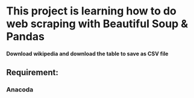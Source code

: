 # This project is learning how to do web scraping with Beautiful Soup & Pandas
#### Download wikipedia and download the table to save as CSV file

## Requirement:
### Anacoda
